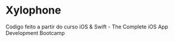 # Xylophone
Codigo feito a partir do curso iOS &amp; Swift - The Complete iOS App Development Bootcamp
